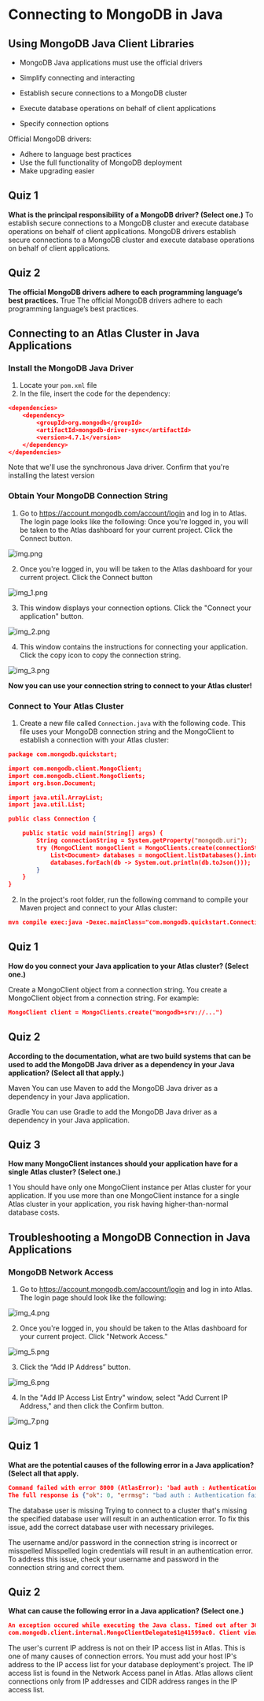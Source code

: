 # Connecting to MongoDB in Java

## Using MongoDB Java Client Libraries

* MongoDB Java applications must use the official drivers

* Simplify connecting and interacting
* Establish secure connections to a MongoDB cluster
* Execute database operations on behalf of client applications
* Specify connection options

Official MongoDB drivers:
* Adhere to language best practices
* Use the full functionality of MongoDB deployment
* Make upgrading easier

## Quiz 1
**What is the principal responsibility of a MongoDB driver? (Select one.)**
To establish secure connections to a MongoDB cluster and execute database operations on behalf of client applications.
MongoDB drivers establish secure connections to a MongoDB cluster and execute database operations on behalf of client applications.

## Quiz 2
**The official MongoDB drivers adhere to each programming language’s best practices.**
True
The official MongoDB drivers adhere to each programming language’s best practices.

## Connecting to an Atlas Cluster in Java Applications

### Install the MongoDB Java Driver

1. Locate your `pom.xml` file
2. In the file, insert the code for the dependency:
```json lines
<dependencies>
    <dependency>
        <groupId>org.mongodb</groupId>
        <artifactId>mongodb-driver-sync</artifactId>
        <version>4.7.1</version>
    </dependency>
</dependencies>
```
Note that we'll use the synchronous Java driver. Confirm that you're installing the latest version

### Obtain Your MongoDB Connection String

1. Go to https://account.mongodb.com/account/login and log in to Atlas. The login page looks like the following: Once 
you're logged in, you will be taken to the Atlas dashboard for your current project. Click the Connect button.

![img.png](img.png)

2. Once you're logged in, you will be taken to the Atlas dashboard for your current project. Click the Connect button

![img_1.png](img_1.png)

3. This window displays your connection options. Click the "Connect your application" button.

![img_2.png](img_2.png)

4. This window contains the instructions for connecting your application. Click the copy icon to copy the connection string.

![img_3.png](img_3.png)

**Now you can use your connection string to connect to your Atlas cluster!**

### Connect to Your Atlas Cluster

1. Create a new file called `Connection.java` with the following code. This file uses your MongoDB connection string and the MongoClient to establish a connection with your Atlas cluster:

```json lines
package com.mongodb.quickstart;

import com.mongodb.client.MongoClient;
import com.mongodb.client.MongoClients;
import org.bson.Document;

import java.util.ArrayList;
import java.util.List;

public class Connection {

    public static void main(String[] args) {
        String connectionString = System.getProperty("mongodb.uri");
        try (MongoClient mongoClient = MongoClients.create(connectionString)) {
            List<Document> databases = mongoClient.listDatabases().into(new ArrayList<>());
            databases.forEach(db -> System.out.println(db.toJson()));
        }
    }
}
```

2. In the project's root folder, run the following command to compile your Maven project and connect to your Atlas cluster:

```json lines
mvn compile exec:java -Dexec.mainClass="com.mongodb.quickstart.Connection" -Dmongodb.uri="<connectionString>"mvn compile exec:java -Dexec.mainClass="com.mongodb.quickstart.Connection" -Dmongodb.uri="<connectionString>"
```

## Quiz 1
**How do you connect your Java application to your Atlas cluster? (Select one.)**

Create a MongoClient object from a connection string.
You create a MongoClient object from a connection string. For example:
```json lines
MongoClient client = MongoClients.create("mongodb+srv://...")
```

## Quiz 2
**According to the documentation, what are two build systems that can be used to add the MongoDB Java driver as a dependency in your Java application? (Select all that apply.)**

Maven
You can use Maven to add the MongoDB Java driver as a dependency in your Java application.

Gradle
You can use Gradle to add the MongoDB Java driver as a dependency in your Java application.

## Quiz 3
**How many MongoClient instances should your application have for a single Atlas cluster? (Select one.)**

1
You should have only one MongoClient instance per Atlas cluster for your application. If you use more than one MongoClient instance for a single Atlas cluster in your application, you risk having higher-than-normal database costs.

## Troubleshooting a MongoDB Connection in Java Applications

### MongoDB Network Access

1. Go to https://account.mongodb.com/account/login and log in into Atlas. The login page should look like the following:

![img_4.png](img_4.png)

2. Once you're logged in, you should be taken to the Atlas dashboard for your current project. Click "Network Access."

![img_5.png](img_5.png)

3. Click the “Add IP Address” button.

![img_6.png](img_6.png)

4. In the "Add IP Access List Entry" window, select "Add Current IP Address," and then click the Confirm button.

![img_7.png](img_7.png)


## Quiz 1

**What are the potential causes of the following error in a Java application? (Select all that apply.**
```json lines
Command failed with error 8000 (AtlasError): 'bad auth : Authentication failed.' on server cluster0-shard-00-02.zuxlr.mongodb.net:27017. 
The full response is {"ok": 0, "errmsg": "bad auth : Authentication failed.", "code": 8000, "codeName": "AtlasError"}
```


The database user is missing
Trying to connect to a cluster that's missing the specified database user will result in an authentication error. To fix this issue, add the correct database user with necessary privileges.

The username and/or password in the connection string is incorrect or misspelled
Misspelled login credentials will result in an authentication error. To address this issue, check your username and password in the connection string and correct them.

## Quiz 2

**What can cause the following error in a Java application? (Select one.)**
```json lines
An exception occured while executing the Java class. Timed out after 30000 ms while waiting for a server that matches 
com.mongodb.client.internal.MongoClientDelegate$1@41599ac0. Client view of cluster state is {type=REPLICA_SET, servers=[{address=cluster0-shard-00-00.zuxlr.mongodb.net:27017, type=UNKNOWN, state=CONNECTING, exception={com.mongodb.MongoSocketReadException: Prematurely, reached end of stream}}, {address=cluster0-shard-00-01.zuxlr.mongodb.net:27017, type=UNKNOWN, state=CONNECTING, exception={com.mongodb.MongoSocketReadException: Prematurely reached end of stream}}, {address=cluster0-shard-00-02.zuxlr.mongodb.net:27017, type=UNKNOWN, state=CONNECTING, exception={com.mongodb.MongoSocketReadException: Prematurely reached end of stream}}]
```

The user's current IP address is not on their IP access list in Atlas.
This is one of many causes of connection errors. You must add your host IP's address to the IP access list for your database deployment's project. The IP access list is found in the Network Access panel in Atlas. Atlas allows client connections only from IP addresses and CIDR address ranges in the IP access list.
